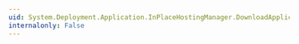 ```yaml
---
uid: System.Deployment.Application.InPlaceHostingManager.DownloadApplicationCompleted
internalonly: False
---
```

